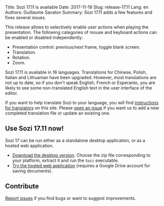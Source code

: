 Title: Sozi 17.11 is available
Date: 2017-11-19
Slug: release-17.11
Lang: en
Authors: Guillaume Savaton
Summary:
    Sozi 17.11 adds a few features and fixes several issues.

This release allows to selectively enable user actions when playing the
presentation.
The following categories of mouse and keyboard actions can be enabled or disabled independently:

* Presentation control: previous/next frame, toggle blank screen.
* Translation.
* Rotation.
* Zoom.

Sozi 17.11 is available in 16 languages.
Translations for Chinese, Polish, Italian and Lithuanian have been upgraded.
However, most translations are not up to date, so if you don't speak English,
French or Esperanto, you are likely to see some non-translated English text in
the user interface of the editor.

If you want to help translate Sozi to your language, you will find [instructions for translators](|filename|/pages/en/translate-editor.md) on this site.
Please [open an issue](https://github.com/sozi-projects/Sozi/issues) if you want us to add a new
completed translation file or update an existing one.


Use Sozi 17.11 now!
-------------------

Sozi 17 can be run either as a standalone desktop application, or as a hosted web application.

* [Download the desktop version](https://github.com/sozi-projects/Sozi/releases/tag/17.11).
  Choose the zip file corresponding to your platform, extract it and run the `Sozi` executable.
* [Try the hosted web application](/demo) (requires a Google Drive account for saving documents).

Contribute
----------

[Report issues](https://github.com/sozi-projects/Sozi/issues) if you find bugs
or want to suggest improvements.
